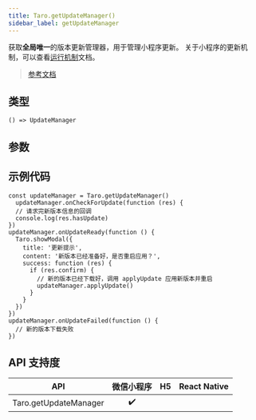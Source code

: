 ```yaml
---
title: Taro.getUpdateManager()
sidebar_label: getUpdateManager
---
```


获取**全局唯一**的版本更新管理器，用于管理小程序更新。 关于小程序的更新机制，可以查看[运行机制](https://developers.weixin.qq.com/miniprogram/dev/framework/runtime/operating-mechanism.html)文档。

> [参考文档](https://developers.weixin.qq.com/miniprogram/dev/api/base/update/wx.getUpdateManager.html)

## 类型

```tsx
() => UpdateManager
```

## 参数

## 示例代码

```tsx
const updateManager = Taro.getUpdateManager()
  updateManager.onCheckForUpdate(function (res) {
  // 请求完新版本信息的回调
  console.log(res.hasUpdate)
})
updateManager.onUpdateReady(function () {
  Taro.showModal({
    title: '更新提示',
    content: '新版本已经准备好，是否重启应用？',
    success: function (res) {
      if (res.confirm) {
        // 新的版本已经下载好，调用 applyUpdate 应用新版本并重启
        updateManager.applyUpdate()
      }
    }
  })
})
updateManager.onUpdateFailed(function () {
  // 新的版本下载失败
})
```

## API 支持度

|          API          | 微信小程序 | H5 | React Native |
|:---------------------:|:-----:|:--:|:------------:|
| Taro.getUpdateManager |  ✔️   |    |              |
